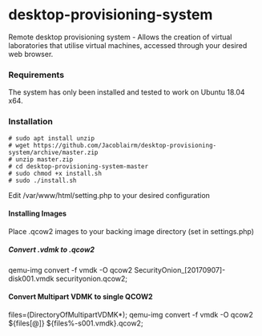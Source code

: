 # desktop-provisioning-system
Remote desktop provisioning system - Allows the creation of virtual laboratories that utilise virtual machines, accessed through your desired web browser.

### Requirements
The system has only been installed and tested to work on Ubuntu 18.04 x64.

### Installation
```
# sudo apt install unzip
# wget https://github.com/Jacoblairm/desktop-provisioning-system/archive/master.zip
# unzip master.zip
# cd desktop-provisioning-system-master
# sudo chmod +x install.sh
# sudo ./install.sh
```
Edit /var/www/html/setting.php to your desired configuration

#### Installing Images
Place .qcow2 images to your backing image directory (set in settings.php)


##### Convert .vdmk to .qcow2 
qemu-img convert -f vmdk -O qcow2 SecurityOnion_[20170907]-disk001.vmdk securityonion.qcow2;
#### Convert Multipart VDMK to single QCOW2
files=(DirectoryOfMultipartVDMK*); qemu-img convert -f vmdk -O qcow2 ${files[@]} ${files%-s001.vmdk}.qcow2;
